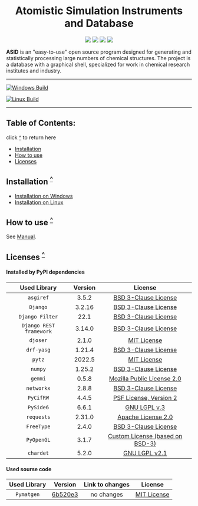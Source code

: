 <h1 align="center">Atomistic Simulation Instruments and Database</h1>

<p align="center">
	<a href=https://github.com/ASID-Production/ASID/releases/tag/latest><img src=https://img.shields.io/badge/Version-PLACEHOLDER-brightgreen.svg?style=plastic></a>
	<img src=https://img.shields.io/badge/C++-14-blue.svg?style=plastic>
  <img src=https://img.shields.io/badge/Python-3.10-blue.svg?style=plastic>
  <img src=https://img.shields.io/badge/Django-3.2.16-blue.svg?style=plastic>
</p>

__ASID__ is an "easy-to-use" open source program designed for generating and statistically processing large numbers of chemical structures.
The project is a database with a graphical shell, specialized for work in chemical research institutes and industry.

------------

[![Windows Build](https://github.com/ASID-Production/ASID/actions/workflows/cmake-windows.yml/badge.svg)](https://github.com/ASID-Production/ASID/actions/workflows/cmake-windows.yml)

[![Linux Build](https://github.com/ASID-Production/ASID/actions/workflows/cmake-linux.yml/badge.svg)](https://github.com/ASID-Production/ASID/actions/workflows/cmake-linux.yml)

------------

<a name="top"></a>
## Table of Contents: 
click [^](#top) to return here
* [Installation](#Installation)
* [How to use](#HowToUse)
* [Licenses](#Licenses)

<a name="Installation"></a>
## Installation <sup>[^](#top)</sup>
* [Installation on Windows](/docs/Install_on_Windows.md)
* [Installation on Linux](/docs/Install_on_Linux.md)

<a name="HowToUse"></a>
## How to use <sup>[^](#top)</sup>
See [Manual](/docs/Manual.md).

<a name="Licenses"></a>
## Licenses <sup>[^](#top)</sup>

#### Installed by PyPI dependencies
|      Used Library       | Version | License               |
|:-----------------------:|:-------:|:---------------------:|
|        `asgiref`        |  3.5.2  | [BSD 3-Clause License](https://github.com/django/asgiref/blob/main/LICENSE) |    
|        `Django`         | 3.2.16  | [BSD 3-Clause License](https://github.com/django/django/blob/main/LICENSE) |
|     `Django Filter`     |  22.1   | [BSD 3-Clause License](https://github.com/carltongibson/django-filter/blob/main/LICENSE) |
| `Django REST framework` | 3.14.0  | [BSD 3-Clause License](https://github.com/encode/django-rest-framework/blob/master/LICENSE.md) |
|        `djoser`         |  2.1.0  | [MIT License](https://github.com/sunscrapers/djoser/blob/master/LICENSE) |
|       `drf-yasg`        | 1.21.4  | [BSD 3-Clause License](https://github.com/axnsan12/drf-yasg/blob/master/LICENSE.rst) |
|         `pytz`          | 2022.5  | [MIT License](https://github.com/newvem/pytz/blob/master/LICENSE.txt) |
|         `numpy`         | 1.25.2  | [BSD 3-Clause License](https://github.com/numpy/numpy/blob/main/LICENSE.txt) |
|         `gemmi`         |  0.5.8  | [Mozilla Public License 2.0](https://github.com/project-gemmi/gemmi/blob/master/LICENSE.txt) |
|       `networkx`        |  2.8.8  | [BSD 3-Clause License](https://github.com/networkx/networkx/blob/main/LICENSE.txt) |
|        `PyCifRW`        |  4.4.5  | [PSF License, Version 2](https://github.com/jamesrhester/pycifrw/blob/development/LICENSE) |
|        `PySide6`        |  6.6.1  | [GNU LGPL v.3](https://doc.qt.io/qt-6/lgpl.html) |
|       `requests`        | 2.31.0  | [Apache License 2.0](https://github.com/psf/requests/blob/main/LICENSE) |
|       `FreeType`        |  2.4.0  | [BSD 3-Clause License](https://github.com/rougier/freetype-py/blob/master/LICENSE.txt) |
|       `PyOpenGL`        |  3.1.7  | [Custom License (based on BSD-3)](https://github.com/Distrotech/PyOpenGL/blob/master/license.txt) |
|        `chardet`        |  5.2.0  | [GNU LGPL v2.1](https://github.com/chardet/chardet/blob/main/LICENSE) |

#### Used sourse code
| Used Library | Version        | Link to changes | License               |
|:------------:|:--------------:|:---------------:|:---------------------:|
| `Pymatgen`   | [6b520e3](https://github.com/materialsproject/pymatgen/tree/6b520e307fea25d890261b3916ecfc6fe802ae94)          | no changes | [MIT License](https://github.com/materialsproject/pymatgen/tree/6b520e307fea25d890261b3916ecfc6fe802ae94/LICENSE.rst) |